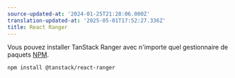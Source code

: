 ```yaml
---
source-updated-at: '2024-01-25T21:28:06.000Z'
translation-updated-at: '2025-05-01T17:52:27.336Z'
title: React Ranger
---
```

Vous pouvez installer TanStack Ranger avec n'importe quel gestionnaire de paquets [NPM](https://npmjs.com).

```sh
npm install @tanstack/react-ranger
```
